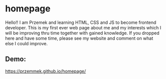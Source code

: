 # homepage
Hello!! I am Przemek and learning HTML, CSS and JS to become frontend developer.
This is my first ever web page about me and my interests which I will be improving thru time together with gained knowledge.
If you dropped here and have some time, please see my website and comment on what else I could improve.

## Demo:
https://przemmek.github.io/homepage/
